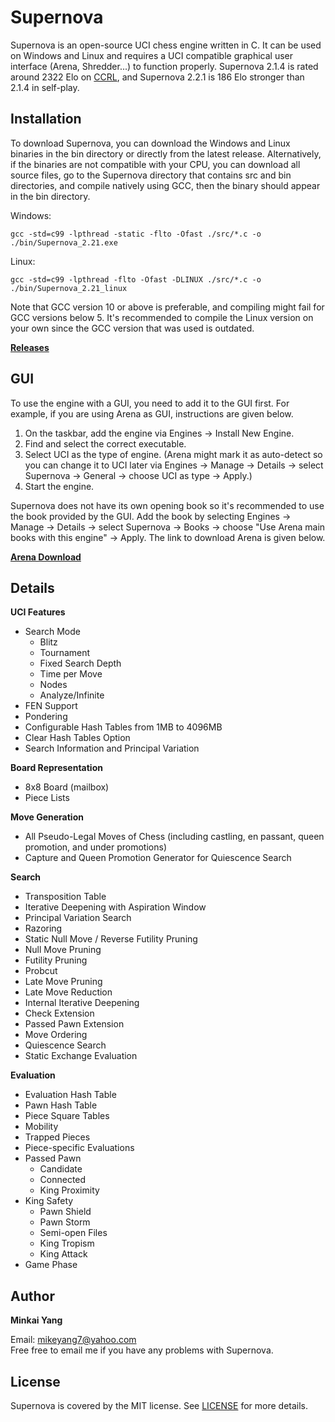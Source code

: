 # Supernova

Supernova is an open-source UCI chess engine written in C. It can be used on Windows and Linux and requires a UCI compatible graphical user interface (Arena, Shredder...) to function properly. Supernova 2.1.4 is rated around 2322 Elo on [CCRL](http://ccrl.chessdom.com/ccrl/404/), and Supernova 2.2.1 is 186 Elo stronger than 2.1.4 in self-play.

Installation
------------
To download Supernova, you can download the Windows and Linux binaries in the bin directory or directly from the latest release. Alternatively, if the binaries are not compatible with your CPU, you can download all source files, go to the Supernova directory that contains src and bin directories, and compile natively using GCC, then the binary should appear in the bin directory. 

Windows:
```
gcc -std=c99 -lpthread -static -flto -Ofast ./src/*.c -o ./bin/Supernova_2.21.exe
```

Linux:
```
gcc -std=c99 -lpthread -flto -Ofast -DLINUX ./src/*.c -o ./bin/Supernova_2.21_linux
```

Note that GCC version 10 or above is preferable, and compiling might fail for GCC versions below 5. It's recommended to compile the Linux version on your own since the GCC version that was used is outdated.

[**Releases**](https://github.com/MichaeltheCoder7/Supernova/releases)  

GUI
---
To use the engine with a GUI, you need to add it to the GUI first. 
For example, if you are using Arena as GUI, instructions are given below.

1. On the taskbar, add the engine via Engines -> Install New Engine. 
2. Find and select the correct executable.
3. Select UCI as the type of engine. 
(Arena might mark it as auto-detect so you can change it to UCI later via Engines -> Manage -> Details -> select Supernova -> General -> choose UCI as type -> Apply.)
4. Start the engine.

Supernova does not have its own opening book so it's recommended to use the book provided by the GUI. Add the book by selecting Engines -> Manage -> Details -> select Supernova -> Books -> choose "Use Arena main books with this engine" -> Apply. The link to download Arena is given below.

[**Arena Download**](http://www.playwitharena.de)

Details
-------
**UCI Features** 
* Search Mode
  * Blitz
  * Tournament
  * Fixed Search Depth
  * Time per Move
  * Nodes
  * Analyze/Infinite
* FEN Support
* Pondering  
* Configurable Hash Tables from 1MB to 4096MB  
* Clear Hash Tables Option
* Search Information and Principal Variation

**Board Representation**
* 8x8 Board (mailbox)
* Piece Lists

**Move Generation**  
* All Pseudo-Legal Moves of Chess (including castling, en passant, queen promotion, and under promotions)
* Capture and Queen Promotion Generator for Quiescence Search

**Search** 
* Transposition Table
* Iterative Deepening with Aspiration Window
* Principal Variation Search
* Razoring
* Static Null Move / Reverse Futility Pruning
* Null Move Pruning
* Futility Pruning
* Probcut
* Late Move Pruning
* Late Move Reduction
* Internal Iterative Deepening
* Check Extension
* Passed Pawn Extension
* Move Ordering
* Quiescence Search
* Static Exchange Evaluation

**Evaluation** 
* Evaluation Hash Table
* Pawn Hash Table
* Piece Square Tables
* Mobility
* Trapped Pieces
* Piece-specific Evaluations
* Passed Pawn
  * Candidate
  * Connected
  * King Proximity
* King Safety
  * Pawn Shield
  * Pawn Storm
  * Semi-open Files
  * King Tropism
  * King Attack
* Game Phase

Author
------
**Minkai Yang**  

Email: mikeyang7@yahoo.com  
Free free to email me if you have any problems with Supernova.

License
-------
Supernova is covered by the MIT license. See [LICENSE](https://github.com/MichaeltheCoder7/Supernova/blob/master/LICENSE) for more details.
